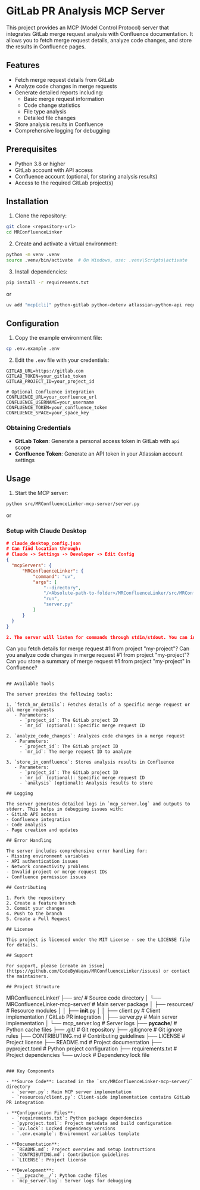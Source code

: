 # GitLab PR Analysis MCP Server

This project provides an MCP (Model Control Protocol) server that integrates GitLab merge request analysis with Confluence documentation. It allows you to fetch merge request details, analyze code changes, and store the results in Confluence pages.

## Features

- Fetch merge request details from GitLab
- Analyze code changes in merge requests
- Generate detailed reports including:
  - Basic merge request information
  - Code change statistics
  - File type analysis
  - Detailed file changes
- Store analysis results in Confluence
- Comprehensive logging for debugging

## Prerequisites

- Python 3.8 or higher
- GitLab account with API access
- Confluence account (optional, for storing analysis results)
- Access to the required GitLab project(s)

## Installation

1. Clone the repository:
```bash
git clone <repository-url>
cd MRConfluenceLinker
```

2. Create and activate a virtual environment:
```bash
python -m venv .venv
source .venv/bin/activate  # On Windows, use: .venv\Scripts\activate
```

3. Install dependencies:
```bash
pip install -r requirements.txt
```
or
```bash
uv add "mcp[cli]" python-gitlab python-dotenv atlassian-python-api requests
```

## Configuration

1. Copy the example environment file:
```bash
cp .env.example .env
```

2. Edit the `.env` file with your credentials:
```env
GITLAB_URL=https://gitlab.com
GITLAB_TOKEN=your_gitlab_token
GITLAB_PROJECT_ID=your_project_id

# Optional Confluence integration
CONFLUENCE_URL=your_confluence_url
CONFLUENCE_USERNAME=your_username
CONFLUENCE_TOKEN=your_confluence_token
CONFLUENCE_SPACE=your_space_key
```

### Obtaining Credentials

- **GitLab Token**: Generate a personal access token in GitLab with `api` scope
- **Confluence Token**: Generate an API token in your Atlassian account settings

## Usage

1. Start the MCP server:
```bash
python src/MRConfluenceLinker-mcp-server/server.py
```
or 

### Setup with Claude Desktop
```json
# claude_desktop_config.json
# Can find location through:
# Claude -> Settings -> Developer -> Edit Config
{
  "mcpServers": {
      "MRConfluenceLinker": {
          "command": "uv",
          "args": [
              "--directory",
              "/<Absolute-path-to-folder>/MRConfluenceLinker/src/MRConfluenceLinker-mcp-server",
              "run",
              "server.py"
          ]
      }
  }
}

2. The server will listen for commands through stdin/stdout. You can interact with it using prompts like:

```
Can you fetch details for merge request #1 from project "my-project"?
Can you analyze code changes in merge request #1 from project "my-project"?
Can you store a summary of merge request #1 from project "my-project" in Confluence?
```

## Available Tools

The server provides the following tools:

1. `fetch_mr_details`: Fetches details of a specific merge request or all merge requests
   - Parameters:
     - `project_id`: The GitLab project ID
     - `mr_id` (optional): Specific merge request ID

2. `analyze_code_changes`: Analyzes code changes in a merge request
   - Parameters:
     - `project_id`: The GitLab project ID
     - `mr_id`: The merge request ID to analyze

3. `store_in_confluence`: Stores analysis results in Confluence
   - Parameters:
     - `project_id`: The GitLab project ID
     - `mr_id` (optional): Specific merge request ID
     - `analysis` (optional): Analysis results to store

## Logging

The server generates detailed logs in `mcp_server.log` and outputs to stderr. This helps in debugging issues with:
- GitLab API access
- Confluence integration
- Code analysis
- Page creation and updates

## Error Handling

The server includes comprehensive error handling for:
- Missing environment variables
- API authentication issues
- Network connectivity problems
- Invalid project or merge request IDs
- Confluence permission issues

## Contributing

1. Fork the repository
2. Create a feature branch
3. Commit your changes
4. Push to the branch
5. Create a Pull Request

## License

This project is licensed under the MIT License - see the LICENSE file for details.

## Support

For support, please [create an issue](https://github.com/CodeByWaqas/MRConfluenceLinker/issues) or contact the maintainers.

## Project Structure

```
MRConfluenceLinker/
├── src/                           # Source code directory
│   └── MRConfluenceLinker-mcp-server/  # Main server package
│       ├── resources/            # Resource modules
│       │   ├── __init__.py
│       │   ├── client.py        # Client implementation / GitLab PR integration
│       ├── server.py            # Main server implementation
│       └── mcp_server.log       # Server logs
├── __pycache__/                 # Python cache files
├── .git/                        # Git repository
├── .gitignore                   # Git ignore rules
├── CONTRIBUTING.md              # Contributing guidelines
├── LICENSE                      # Project license
├── README.md                    # Project documentation
├── pyproject.toml              # Python project configuration
├── requirements.txt            # Project dependencies
└── uv.lock                     # Dependency lock file
```

### Key Components

- **Source Code**: Located in the `src/MRConfluenceLinker-mcp-server/` directory
  - `server.py`: Main MCP server implementation
  - `resources/client.py`: Client-side implementation contains GitLab PR integration

- **Configuration Files**:
  - `requirements.txt`: Python package dependencies
  - `pyproject.toml`: Project metadata and build configuration
  - `uv.lock`: Locked dependency versions
  - `.env.example`: Environment variables template

- **Documentation**:
  - `README.md`: Project overview and setup instructions
  - `CONTRIBUTING.md`: Contribution guidelines
  - `LICENSE`: Project license

- **Development**:
  - `__pycache__/`: Python cache files
  - `mcp_server.log`: Server logs for debugging
